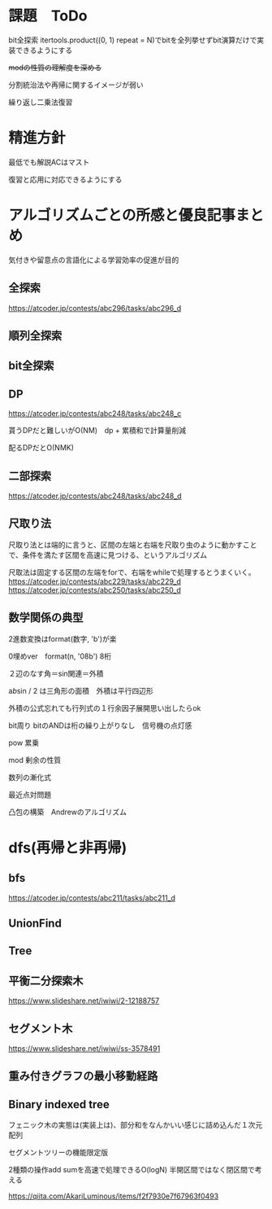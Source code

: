 # 課題　ToDo
bit全探索 itertools.product((0, 1) repeat = N)でbitを全列挙せずbit演算だけで実装できるようにする

~~modの性質の理解度を深める~~

分割統治法や再帰に関するイメージが弱い

繰り返し二乗法復習

# 精進方針
最低でも解説ACはマスト

復習と応用に対応できるようにする

# アルゴリズムごとの所感と優良記事まとめ
気付きや留意点の言語化による学習効率の促進が目的


## 全探索
https://atcoder.jp/contests/abc296/tasks/abc296_d

## 順列全探索

## bit全探索

## DP
https://atcoder.jp/contests/abc248/tasks/abc248_c

貰うDPだと難しいがO(NM)　dp + 累積和で計算量削減

配るDPだとO(NMK)

## 二部探索
https://atcoder.jp/contests/abc248/tasks/abc248_d

## 尺取り法
尺取り法とは端的に言うと、区間の左端と右端を尺取り虫のように動かすことで、条件を満たす区間を高速に見つける、というアルゴリズム

尺取法は固定する区間の左端をforで、右端をwhileで処理するとうまくいく。
https://atcoder.jp/contests/abc229/tasks/abc229_d
https://atcoder.jp/contests/abc250/tasks/abc250_d

## 数学関係の典型
2進数変換はformat(数字, 'b')が楽

0埋めver　format(n, '08b') 8桁

２辺のなす角＝sin関連＝外積

a*b*sin / 2 は三角形の面積　外積は平行四辺形

外積の公式忘れても行列式の１行余因子展開思い出したらok

bit周り
bitのANDは桁の繰り上がりなし　信号機の点灯感

pow 累乗

mod 剰余の性質

数列の漸化式

最近点対問題

凸包の構築　Andrewのアルゴリズム
# dfs(再帰と非再帰)

## bfs
https://atcoder.jp/contests/abc211/tasks/abc211_d

## UnionFind

## Tree
## 平衡二分探索木
https://www.slideshare.net/iwiwi/2-12188757
## セグメント木
https://www.slideshare.net/iwiwi/ss-3578491

## 重み付きグラフの最小移動経路

## Binary indexed tree
フェニック木の実態は(実装上は)、部分和をなんかいい感じに詰め込んだ１次元配列

セグメントツリーの機能限定版　

2種類の操作add sumを高速で処理できるO(logN)
半開区間ではなく閉区間で考える

https://qiita.com/AkariLuminous/items/f2f7930e7f67963f0493
